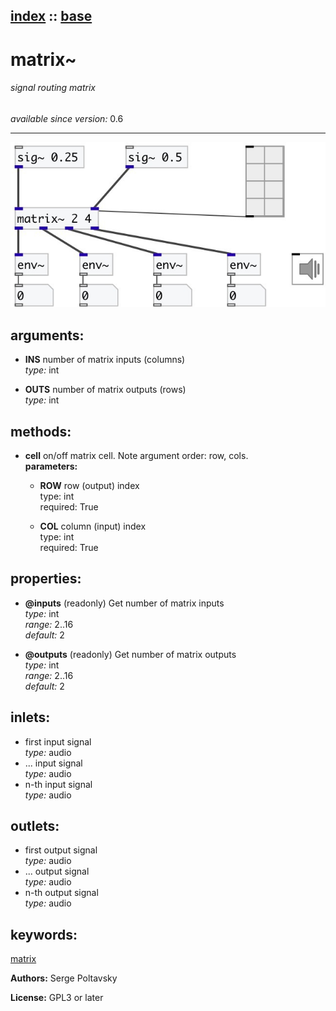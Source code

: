 [index](index.html) :: [base](category_base.html)
---

# matrix~

###### signal routing matrix

*available since version:* 0.6

---




[![example](../examples/img/matrix~.jpg)](../examples/pd/matrix~.pd)



## arguments:

* **INS**
number of matrix inputs (columns)<br>
_type:_ int<br>

* **OUTS**
number of matrix outputs (rows)<br>
_type:_ int<br>



## methods:

* **cell**
on/off matrix cell. Note argument order: row, cols.<br>
  __parameters:__
  - **ROW** row (output) index<br>
    type: int <br>
    required: True <br>

  - **COL** column (input) index<br>
    type: int <br>
    required: True <br>




## properties:

* **@inputs** (readonly)
Get number of matrix inputs<br>
_type:_ int<br>
_range:_ 2..16<br>
_default:_ 2<br>

* **@outputs** (readonly)
Get number of matrix outputs<br>
_type:_ int<br>
_range:_ 2..16<br>
_default:_ 2<br>



## inlets:

* first input signal<br>
_type:_ audio
* ... input signal<br>
_type:_ audio
* n-th input signal<br>
_type:_ audio



## outlets:

* first output signal<br>
_type:_ audio
* ... output signal<br>
_type:_ audio
* n-th output signal<br>
_type:_ audio



## keywords:

[matrix](keywords/matrix.html)






**Authors:** Serge Poltavsky




**License:** GPL3 or later






